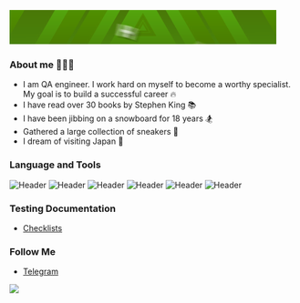 ![Header](https://github.com/Kydriash1991/Kydriash1991/blob/main/assets/standard.gif)
### About me 🧑🏻‍💻
- I am QA engineer. I work hard on myself to become a worthy specialist. My goal is to build a successful career :fire:
- I have read over 30 books by Stephen King :books:
- I have been jibbing on a snowboard for 18 years 🏂
- Gathered a large collection of sneakers :mans_shoe:
- I dream of visiting Japan  🗾


### Language and Tools
![Header](https://img.shields.io/badge/Postman-090909?style=for-the-badge&logo=postman&logoColor=f76935)
![Header](https://img.shields.io/badge/Swagger-090909?style=for-the-badge&logo=swagger&logoColor=7ede2b)
![Header](https://img.shields.io/badge/Github-090909?style=for-the-badge&logo=github&logoColor=8cc4d7)
![Header](https://img.shields.io/badge/MySQL-090909?style=for-the-badge&logo=mysql&logoColor=00618a)
![Header](https://img.shields.io/badge/DevTools-090909?style=for-the-badge&logo=googlechrome&logoColor=2674f2)
![Header](https://img.shields.io/badge/CharlesProxy-090909?style=for-the-badge&logo=charlesproxy&logoColor=8cc4d7)


### Testing Documentation

- [Checklists](https://miro.com/app/board/uXjVM-2ukgw=/?share_link_id=738546179073)

### Follow Me

- [Telegram](https://t.me/kydriashov)


![](https://komarev.com/ghpvc/?username=Kydriash1991&color=dc143c)


  
